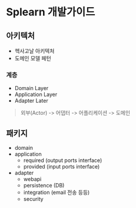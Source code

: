 # Splearn 개발가이드

## 아키텍처
- 헥사고날 아키텍처
- 도메인 모델 페턴

### 계층
- Domain Layer
- Application Layer
- Adapter Later

> 외부(Actor) -> 어댑터 -> 어플리케이션 -> 도메인

## 패키지
- domain
- application
  - required (output ports interface)
  - provided (input ports interface)
- adapter
  - webapi
  - persistence (DB)
  - integration (email 전송 등등)
  - security

